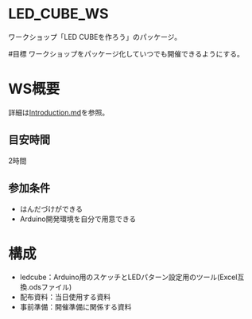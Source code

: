 # LED_CUBE_WS
ワークショップ「LED CUBEを作ろう」のパッケージ。

#目標
ワークショップをパッケージ化していつでも開催できるようにする。


# WS概要
詳細は[Introduction.md]()を参照。
## 目安時間
2時間
## 参加条件
- はんだづけができる
- Arduino開発環境を自分で用意できる

# 構成
- ledcube：Arduino用のスケッチとLEDパターン設定用のツール(Excel互換.odsファイル)
- 配布資料：当日使用する資料
- 事前準備：開催準備に関係する資料
